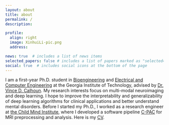 ```yaml
---
layout: about
title: about
permalink: /
description:

profile:
  align: right
  image: XinhuiLi-pic.png
  address: 

news: true  # includes a list of news items
selected_papers: false # includes a list of papers marked as "selected={true}"
social: true  # includes social icons at the bottom of the page
---
```


I am a first-year Ph.D. student in [Bioengineering](https://bioengineering.gatech.edu/) and [Electrical and Computer Engineering](https://www.ece.gatech.edu/) at the Georgia Institute of Technology, advised by [Dr. Vince D. Calhoun](https://scholar.google.com/citations?user=WNOoGKIAAAAJ&hl=en). My research interests focus on multi-modal neuroimaging and deep learning. I hope to improve the interpretability and generalizability of deep learning algorithms for clinical applications and better understand mental disorders. Before I started my Ph.D., I worked as a research engineer at [the Child Mind Institute](https://childmind.org/), where I developed a software pipeline [C-PAC](https://fcp-indi.github.io/) for MRI preprocessing and analysis. Here is my [CV](assets/cv/XinhuiLi-CV-10-21.pdf).